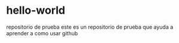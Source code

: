 # hello-world
repositorio de prueba
este es un repositorio de prueba que ayuda a aprender a como usar github
